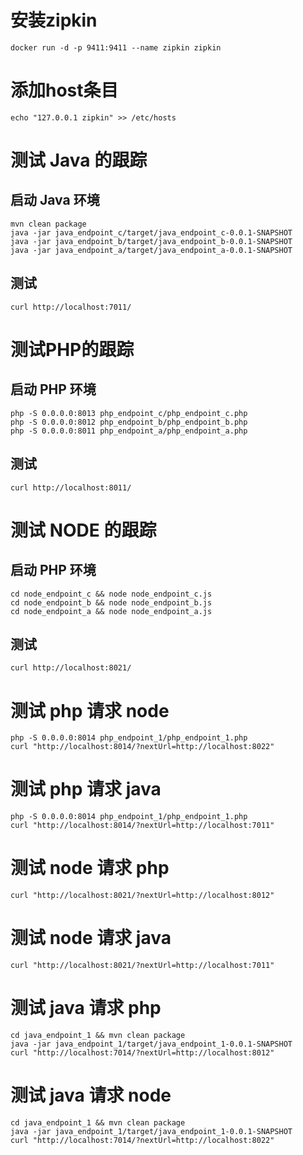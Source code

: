 # 安装zipkin

```
docker run -d -p 9411:9411 --name zipkin zipkin
```

# 添加host条目

```
echo "127.0.0.1 zipkin" >> /etc/hosts
```

# 测试 Java 的跟踪

## 启动 Java 环境

```
mvn clean package
java -jar java_endpoint_c/target/java_endpoint_c-0.0.1-SNAPSHOT
java -jar java_endpoint_b/target/java_endpoint_b-0.0.1-SNAPSHOT
java -jar java_endpoint_a/target/java_endpoint_a-0.0.1-SNAPSHOT
```

## 测试

```
curl http://localhost:7011/
```

# 测试PHP的跟踪

## 启动 PHP 环境

```
php -S 0.0.0.0:8013 php_endpoint_c/php_endpoint_c.php
php -S 0.0.0.0:8012 php_endpoint_b/php_endpoint_b.php
php -S 0.0.0.0:8011 php_endpoint_a/php_endpoint_a.php
```

## 测试

```
curl http://localhost:8011/
```

# 测试 NODE 的跟踪

## 启动 PHP 环境

```
cd node_endpoint_c && node node_endpoint_c.js
cd node_endpoint_b && node node_endpoint_b.js
cd node_endpoint_a && node node_endpoint_a.js

```

## 测试

```
curl http://localhost:8021/
```

# 测试 php 请求 node 
```
php -S 0.0.0.0:8014 php_endpoint_1/php_endpoint_1.php
curl "http://localhost:8014/?nextUrl=http://localhost:8022"
```

# 测试 php 请求 java 
```
php -S 0.0.0.0:8014 php_endpoint_1/php_endpoint_1.php
curl "http://localhost:8014/?nextUrl=http://localhost:7011"
```

# 测试 node 请求 php 
```
curl "http://localhost:8021/?nextUrl=http://localhost:8012"
```

# 测试 node 请求 java 
```
curl "http://localhost:8021/?nextUrl=http://localhost:7011"
```

# 测试 java 请求 php 
```
cd java_endpoint_1 && mvn clean package
java -jar java_endpoint_1/target/java_endpoint_1-0.0.1-SNAPSHOT
curl "http://localhost:7014/?nextUrl=http://localhost:8012"
```

# 测试 java 请求 node
```
cd java_endpoint_1 && mvn clean package
java -jar java_endpoint_1/target/java_endpoint_1-0.0.1-SNAPSHOT
curl "http://localhost:7014/?nextUrl=http://localhost:8022"
```